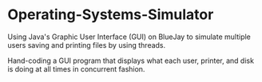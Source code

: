 # Operating-Systems-Simulator
Using Java's Graphic User Interface (GUI) on BlueJay to simulate multiple users saving and printing files by using threads.

Hand-coding a GUI program that displays what each user, printer, and disk is doing at all times in concurrent fashion.
